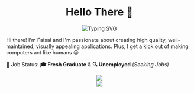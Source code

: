 <!--
**200-0K/200-0K** is a ✨ _special_ ✨ repository because its `README.md` (this file) appears on your GitHub profile.

Here are some ideas to get you started:

- 🔭 I’m currently working on ...
- 🌱 I’m currently learning ...
- 👯 I’m looking to collaborate on ...
- 🤔 I’m looking for help with ...
- 💬 Ask me about ...
- 📫 How to reach me: ...
- 😄 Pronouns: ...
- ⚡ Fun fact: ...
-->

<h1 align="center">Hello There 👋</h1>
<p align="center">
  <a href="https://git.io/typing-svg"><img src="https://readme-typing-svg.demolab.com?font=Fira%20Code&pause=1000&color=15B6F7&center=true&width=500&lines=Software+Developer;Full-Stack+Web+Developer;Mobile+App+Developer;AI%2FML%2FDL" alt="Typing SVG" />
  </a>
</p>
<p>Hi there! I'm Faisal and I'm passionate about creating high quality, well-maintained, visually appealing applications. Plus, I get a kick out of making computers act like humans 😉</p>
<p>💼 Job Status: <strong>🎓 Fresh Graduate</strong> & <strong>🔍 Unemployed</strong> <em>(Seeking Jobs)</em></p>

<!-- Stats -->
<p align="center">
  <a href="https://github.com/anuraghazra/github-readme-stats">
    <img src="https://github-readme-stats.vercel.app/api?username=200-0k&show_icons=true&theme=transparent" />
    <br>
    <img src="https://github-readme-stats.vercel.app/api/top-langs/?username=200-0k&layout=compact&theme=transparent" />  
  </a>
</p>

<!--
  <a href="https://github.com/200-0k/<name>">
    <img align="center" src="https://github-readme-stats.vercel.app/api/pin/?username=200-0k&repo=<name>" />
  </a>
-->
